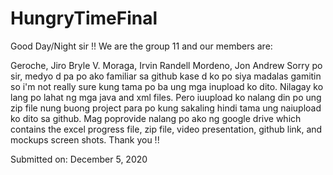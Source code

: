 # HungryTimeFinal

Good Day/Night sir !! We are the group 11 and our members are:

Geroche, Jiro Bryle V.
Moraga, Irvin Randell
Mordeno, Jon Andrew
Sorry po sir, medyo d pa po ako familiar sa github kase d ko po siya madalas gamitin so i'm not really sure kung tama po ba ung mga inupload ko dito. Nilagay ko lang po lahat ng mga java and xml files. Pero iuupload ko nalang din po ung zip file nung buong project para po kung sakaling hindi tama ung naiupload ko dito sa github. Mag poprovide nalang po ako ng google drive which contains the excel progress file, zip file, video presentation, github link, and mockups screen shots. Thank you !!

Submitted on: December 5, 2020
